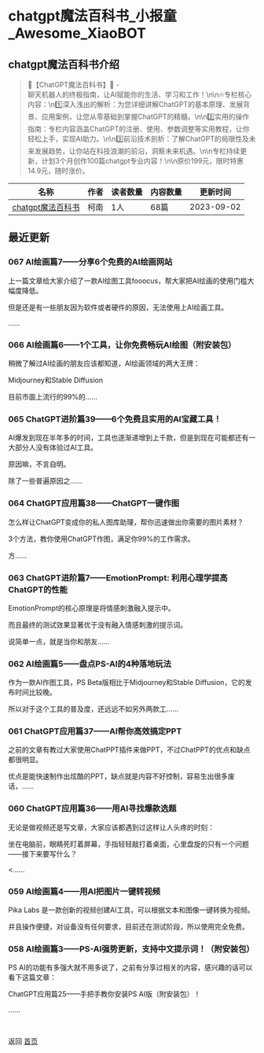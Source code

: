 # chatgpt魔法百科书_小报童_Awesome_XiaoBOT

## chatgpt魔法百科书介绍
> 🌟【ChatGPT魔法百科书】🌟 -  
聊天机器人的终极指南，让AI赋能你的生活、学习和工作！\n\n🔥专栏核心内容：\n1️⃣深入浅出的解析：为您详细讲解ChatGPT的基本原理、发展背景、应用案例，让您从零基础到掌握ChatGPT的精髓。\n\n2️⃣实用的操作指南：专栏内容涵盖ChatGPT的注册、使用、参数调整等实用教程，让你轻松上手，实现AI助力。\n\n3️⃣前沿技术剖析：了解ChatGPT的局限性及未来发展趋势，让你站在科技浪潮的前沿，洞察未来机遇。\n\n专栏持续更新，计划3个月创作100篇chatgpt专业内容！\n\n原价199元，限时特惠14.9元，随时涨价。  
  


|名称|作者|读者数量|内容数量|更新时间|
|---|---|---|---|---|
|[chatgpt魔法百科书](https://xiaobot.net/p/kenan991025?refer=9c3f1c95-a052-465a-9902-f6d75080262a)|柯南|1人|68篇|2023-09-02|

## 最近更新
### 067 AI绘画篇7——分享6个免费的AI绘画网站

上一篇文章给大家介绍了一款AI绘图工具fooocus，帮大家把AI绘画的使用门槛大幅度降低。

但是还是有一些朋友因为软件或者硬件的原因，无法使用上AI绘画工具。

......

### 066 AI绘画篇6——1个工具，让你免费畅玩AI绘图（附安装包）

稍微了解过AI绘画的朋友应该都知道，AI绘画领域的两大王牌：

Midjourney和Stable Diffusion

目前市面上流行的99%的......

### 065 ChatGPT进阶篇39——6个免费且实用的AI宝藏工具！

AI爆发到现在半年多的时间，工具也逐渐递增到上千款，但是到现在可能都还有一大部分人没有体验过AI工具。

原因嘛，不言自明。

除了一些普遍原因之......

### 064 ChatGPT应用篇38——ChatGPT一键作图

怎么样让ChatGPT变成你的私人图库助理，帮你迅速做出你需要的图片素材？

3个方法，教你使用ChatGPT作图，满足你99%的工作需求。

方......

### 063 ChatGPT进阶篇7——EmotionPrompt: 利用心理学提高ChatGPT的性能

EmotionPrompt的核心原理是将情感刺激融入提示中。

而且最终的测试效果显著优于没有融入情感刺激的提示词。

说简单一点，就是当你和朋友......

### 062 AI绘画篇5——盘点PS-AI的4种落地玩法

作为一款AI作图工具，PS Beta版相比于Midjourney和Stable Diffusion，它的发布时间比较晚。

所以对于这个工具的普及度，还远远不如另外两款工......

### 061 ChatGPT应用篇37——AI帮你高效搞定PPT

之前的文章有教过大家使用ChatPPT插件来做PPT，不过ChatPPT的优点和缺点都很明显。

优点是能快速制作出炫酷的PPT，缺点就是内容不好控制，容易生出很多废话，......

### 060 ChatGPT应用篇36——用AI寻找爆款选题

无论是做视频还是写文章，大家应该都遇到过这样让人头疼的时刻：

坐在电脑前，眼睛死盯着屏幕，手指轻轻敲打着桌面，心里盘旋的只有一个问题——接下来要写什么？

<......

### 059 AI绘画篇4——用AI把图片一键转视频

Pika Labs 是一款创新的视频创建AI工具，可以根据文本和图像一键转换为视频。

并且操作便捷，对设备没有任何要求，目前还在测试阶段，所以使用完全免费。

### 058 AI绘画篇3——PS-AI强势更新，支持中文提示词！（附安装包）

PS AI的功能有多强大就不用多说了，之前有分享过相关的内容，感兴趣的话可以看下这篇文章：

ChatGPT应用篇25——手把手教你安装PS AI版（附安装包）！

......


<a href="https://github.com/Reno9527/awesome-xiaobot" style="color: white; text-decoration: none;">awesome-xiaobot</a>

返回 [首页](../README.md)
